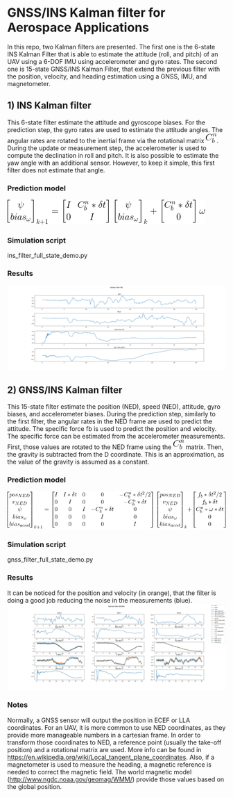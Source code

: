 # GNSS/INS Kalman filter for Aerospace Applications
In this repo, two Kalman filters are presented. The first one is the 6-state INS Kalman Filter that is able to estimate 
the attitude (roll, and pitch) of an UAV using a 6-DOF IMU using accelerometer and gyro rates. The second one is 15-state GNSS/INS Kalman Filter, 
that extend the previous filter with the position, velocity, and heading estimation using a GNSS, IMU, and magnetometer.

## 1) INS Kalman filter
This 6-state filter estimate the attitude and gyroscope biases.
For the prediction step, the gyro rates are used to estimate the attitude angles. The angular rates are rotated 
to the inertial frame via the rotational matrix ![cnb](c_n_b.gif).
During the update or measurement step, the accelerometer is used to compute the declination in roll
and pitch. It is also possible to estimate the yaw angle with an additional sensor.
However, to keep it simple, this first filter does not estimate that angle.

### Prediction model
![kf_ins](ins_kf.gif)

### Simulation script
ins_filter_full_state_demo.py

### Results
![kf_ins_res](Kalman_Filter_INS_results.png)

## 2) GNSS/INS Kalman filter
This 15-state filter estimate the position (NED), speed (NED), 
attitude, gyro biases, and accelerometer biases.
During the prediction step, similarly to the first filter, the angular rates in the NED frame 
are used to predict the attitude. The specific force fb is used to predict the position and velocity.
The specific force can be estimated from the accelerometer measurements. First, those values
are rotated to the NED frame using the ![cnb](c_n_b.gif) matrix. Then, the gravity is subtracted from the D coordinate. This is an approximation,
as the value of the gravity is assumed as a constant.

### Prediction model
![kf_gnss_ins](gnss_ins_kf.gif)

### Simulation script
gnss_filter_full_state_demo.py

### Results
It can be noticed for the position and velocity (in orange), that the filter is doing a good job reducing the noise in the
measurements (blue).
![kf_gnss_ins_res](Kalman_Filter_GNS_INS_results.png)


### Notes
Normally, a GNSS sensor will output the position in ECEF or LLA coordinates.
For an UAV, it is more common to use NED coordinates, as they provide more manageable numbers in a cartesian frame.
In order to transform those coordinates to NED, a reference point (usually the take-off position) and a rotational matrix
are used. More info can be found in https://en.wikipedia.org/wiki/Local_tangent_plane_coordinates.
Also, if a magnetometer is used to measure the heading, a magnetic reference is needed to correct the magnetic field.
The world magnetic model (http://www.ngdc.noaa.gov/geomag/WMM/) provide those values based on the global position.
